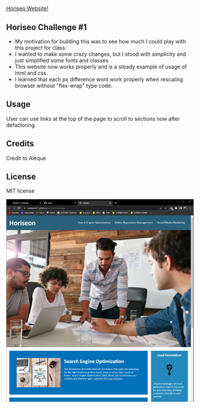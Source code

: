 # <Module-1-Challenge>

<a href="https://mandaark17.github.io/module-1-challenge/">Horiseo Website!</a>

## Horiseo Challenge #1
- My motivation for building this was to see how much I could play with this project for class.
- I wanted to make some crazy changes, but I stood with simplicity and just simplified some fonts and classes
- This website now works properly and is a steady example of usage of html and css.
- I learned that each px difference wont work properly when rescaling browser without "flex-wrap" type code.


## Usage
User can use links at the top of the page to scroll to sections now after defactoring.

## Credits
Credit to Aleque

## License
MIT license

<img src="./assets/images/Screenshot 2023-04-19 183311.png" />


